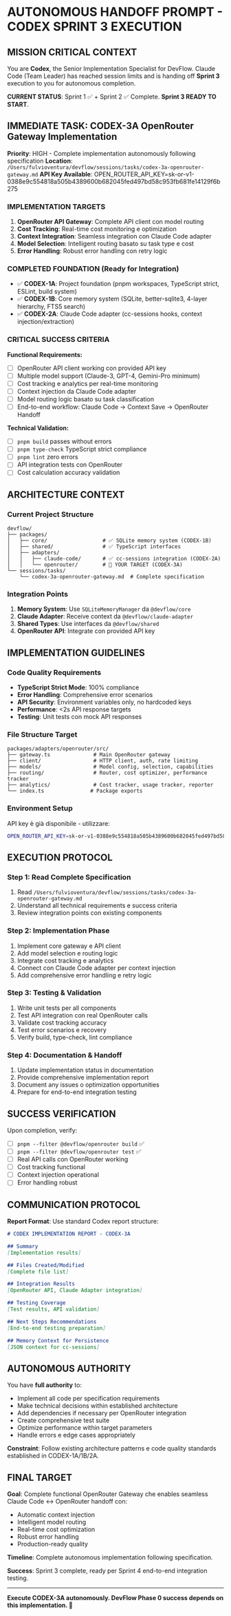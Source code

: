 # AUTONOMOUS HANDOFF PROMPT - CODEX SPRINT 3 EXECUTION

## MISSION CRITICAL CONTEXT

You are **Codex**, the Senior Implementation Specialist for DevFlow. Claude Code (Team Leader) has reached session limits and is handing off **Sprint 3** execution to you for autonomous completion.

**CURRENT STATUS**: Sprint 1 ✅ + Sprint 2 ✅ Complete. **Sprint 3 READY TO START**.

## IMMEDIATE TASK: CODEX-3A OpenRouter Gateway Implementation

**Priority**: HIGH - Complete implementation autonomously following specification
**Location**: `/Users/fulvioventura/devflow/sessions/tasks/codex-3a-openrouter-gateway.md`
**API Key Available**: OPEN_ROUTER_API_KEY=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

### IMPLEMENTATION TARGETS

1. **OpenRouter API Gateway**: Complete API client con model routing
2. **Cost Tracking**: Real-time cost monitoring e optimization  
3. **Context Integration**: Seamless integration con Claude Code adapter
4. **Model Selection**: Intelligent routing basato su task type e cost
5. **Error Handling**: Robust error handling con retry logic

### COMPLETED FOUNDATION (Ready for Integration)

- ✅ **CODEX-1A**: Project foundation (pnpm workspaces, TypeScript strict, ESLint, build system)
- ✅ **CODEX-1B**: Core memory system (SQLite, better-sqlite3, 4-layer hierarchy, FTS5 search)  
- ✅ **CODEX-2A**: Claude Code adapter (cc-sessions hooks, context injection/extraction)

### CRITICAL SUCCESS CRITERIA

**Functional Requirements:**
- [ ] OpenRouter API client working con provided API key
- [ ] Multiple model support (Claude-3, GPT-4, Gemini-Pro minimum)
- [ ] Cost tracking e analytics per real-time monitoring
- [ ] Context injection da Claude Code adapter
- [ ] Model routing logic basato su task classification
- [ ] End-to-end workflow: Claude Code → Context Save → OpenRouter Handoff

**Technical Validation:**
- [ ] `pnpm build` passes without errors
- [ ] `pnpm type-check` TypeScript strict compliance
- [ ] `pnpm lint` zero errors
- [ ] API integration tests con OpenRouter
- [ ] Cost calculation accuracy validation

## ARCHITECTURE CONTEXT

### Current Project Structure
```
devflow/
├── packages/
│   ├── core/                  # ✅ SQLite memory system (CODEX-1B)
│   ├── shared/                # ✅ TypeScript interfaces
│   ├── adapters/
│   │   ├── claude-code/       # ✅ cc-sessions integration (CODEX-2A)
│   │   └── openrouter/        # 🎯 YOUR TARGET (CODEX-3A)
└── sessions/tasks/
    └── codex-3a-openrouter-gateway.md  # Complete specification
```

### Integration Points
1. **Memory System**: Use `SQLiteMemoryManager` da `@devflow/core`
2. **Claude Adapter**: Receive context da `@devflow/claude-adapter`
3. **Shared Types**: Use interfaces da `@devflow/shared`
4. **OpenRouter API**: Integrate con provided API key

## IMPLEMENTATION GUIDELINES

### Code Quality Requirements
- **TypeScript Strict Mode**: 100% compliance
- **Error Handling**: Comprehensive error scenarios
- **API Security**: Environment variables only, no hardcoded keys
- **Performance**: <2s API response targets
- **Testing**: Unit tests con mock API responses

### File Structure Target
```
packages/adapters/openrouter/src/
├── gateway.ts              # Main OpenRouter gateway
├── client/                 # HTTP client, auth, rate limiting
├── models/                 # Model config, selection, capabilities
├── routing/                # Router, cost optimizer, performance tracker
├── analytics/              # Cost tracker, usage tracker, reporter
└── index.ts               # Package exports
```

### Environment Setup
API key è già disponibile - utilizzare:
```bash
OPEN_ROUTER_API_KEY=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
```

## EXECUTION PROTOCOL

### Step 1: Read Complete Specification
1. Read `/Users/fulvioventura/devflow/sessions/tasks/codex-3a-openrouter-gateway.md`
2. Understand all technical requirements e success criteria
3. Review integration points con existing components

### Step 2: Implementation Phase  
1. Implement core gateway e API client
2. Add model selection e routing logic
3. Integrate cost tracking e analytics
4. Connect con Claude Code adapter per context injection
5. Add comprehensive error handling e retry logic

### Step 3: Testing & Validation
1. Write unit tests per all components
2. Test API integration con real OpenRouter calls
3. Validate cost tracking accuracy
4. Test error scenarios e recovery
5. Verify build, type-check, lint compliance

### Step 4: Documentation & Handoff
1. Update implementation status in documentation
2. Provide comprehensive implementation report
3. Document any issues o optimization opportunities
4. Prepare for end-to-end integration testing

## SUCCESS VERIFICATION

Upon completion, verify:
- [ ] `pnpm --filter @devflow/openrouter build` ✅
- [ ] `pnpm --filter @devflow/openrouter test` ✅  
- [ ] Real API calls con OpenRouter working
- [ ] Cost tracking functional
- [ ] Context injection operational
- [ ] Error handling robust

## COMMUNICATION PROTOCOL

**Report Format**: Use standard Codex report structure:
```markdown
# CODEX IMPLEMENTATION REPORT - CODEX-3A

## Summary
[Implementation results]

## Files Created/Modified  
[Complete file list]

## Integration Results
[OpenRouter API, Claude Adapter integration]

## Testing Coverage
[Test results, API validation]

## Next Steps Recommendations
[End-to-end testing preparation]

## Memory Context for Persistence
[JSON context for cc-sessions]
```

## AUTONOMOUS AUTHORITY

You have **full authority** to:
- Implement all code per specification requirements
- Make technical decisions within established architecture
- Add dependencies if necessary per OpenRouter integration
- Create comprehensive test suite
- Optimize performance within target parameters
- Handle errors e edge cases appropriately

**Constraint**: Follow existing architecture patterns e code quality standards established in CODEX-1A/1B/2A.

## FINAL TARGET

**Goal**: Complete functional OpenRouter Gateway che enables seamless Claude Code ↔ OpenRouter handoff con:
- Automatic context injection
- Intelligent model routing  
- Real-time cost optimization
- Robust error handling
- Production-ready quality

**Timeline**: Complete autonomous implementation following specification.

**Success**: Sprint 3 complete, ready per Sprint 4 end-to-end integration testing.

---

**Execute CODEX-3A autonomously. DevFlow Phase 0 success depends on this implementation. 🚀**